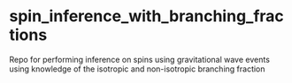 # spin_inference_with_branching_fractions
Repo for performing inference on spins using gravitational wave events using knowledge of the isotropic and non-isotropic branching fraction
